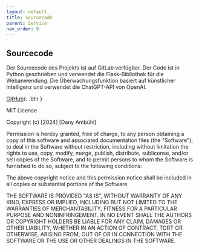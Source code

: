 ```yaml
---
layout: default
title: Sourcecode
parent: Service
nav_order: 9
---
```


## Sourcecode

Der Sourcecode des Projekts ist auf GitLab verfügbar. Der Code ist in Python geschrieben und verwendet die Flask-Bibliothek für die Webanwendung. Die Überwachungsfunktion basiert auf künstlicher Intelligenz und verwendet die ChatGPT-API von OpenAI.

[GitHub](https://gitlab.com/ambuehld/sem_search_bau){: .btn }

MIT License

Copyright (c) [2024] [Dany Ambühl]

Permission is hereby granted, free of charge, to any person obtaining a copy
of this software and associated documentation files (the "Software"), to deal
in the Software without restriction, including without limitation the rights
to use, copy, modify, merge, publish, distribute, sublicense, and/or sell
copies of the Software, and to permit persons to whom the Software is
furnished to do so, subject to the following conditions:

The above copyright notice and this permission notice shall be included in all
copies or substantial portions of the Software.

THE SOFTWARE IS PROVIDED "AS IS", WITHOUT WARRANTY OF ANY KIND, EXPRESS OR
IMPLIED, INCLUDING BUT NOT LIMITED TO THE WARRANTIES OF MERCHANTABILITY,
FITNESS FOR A PARTICULAR PURPOSE AND NONINFRINGEMENT. IN NO EVENT SHALL THE
AUTHORS OR COPYRIGHT HOLDERS BE LIABLE FOR ANY CLAIM, DAMAGES OR OTHER
LIABILITY, WHETHER IN AN ACTION OF CONTRACT, TORT OR OTHERWISE, ARISING FROM,
OUT OF OR IN CONNECTION WITH THE SOFTWARE OR THE USE OR OTHER DEALINGS IN THE
SOFTWARE.